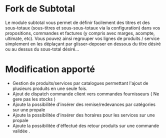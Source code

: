 Fork de Subtotal
========================


Le module subtotal vous permet de définir facilement des titres et des sous-totaux (sous-titres et sous-sous-totaux via la configuration) dans vos propositions, commandes et factures (y compris avec marges, acompte, ultimate, etc). Vous pouvez ainsi regrouper vos lignes de produits / service simplement en les déplaçant par glisser-deposer en dessous du titre désiré ou au dessus du sous-total désiré... 

Modification apporté 
========================

- Gestion de produits/services par catalogues permettant l'ajout de plusieurs produits en une seule fois.
- Ajout de dispatch commande client vers commandes fournisseurs ( Ne gere pas les stocks )
- Ajoute la possibilitée d'insérer des remise/redevances par catégories sur une propale
- Ajoute la possibilitée d'insérer des horaires pour les services sur une propale
- Ajoute la possibilitée d'éffectué des retour produits sur une commande validée .
